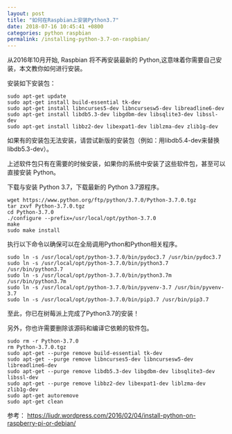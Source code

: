 ```yaml
---
layout: post
title: "如何在Raspbian上安装Python3.7"
date: 2018-07-16 10:45:41 +0800
categories: python raspbian
permalink: /installing-python-3.7-on-raspbian/
---
```

从2016年10月开始, Raspbian 将不再安装最新的 Python,这意味着你需要自己安装，本文教你如何进行安装。

安装如下安装包：

```
sudo apt-get update
sudo apt-get install build-essential tk-dev
sudo apt-get install libncurses5-dev libncursesw5-dev libreadline6-dev
sudo apt-get install libdb5.3-dev libgdbm-dev libsqlite3-dev libssl-dev
sudo apt-get install libbz2-dev libexpat1-dev liblzma-dev zlib1g-dev
```

如果有的安装包无法安装，请尝试新版的安装包（例如：用libdb5.4-dev来替换libdb5.3-dev）。

上述软件包只有在需要的时候安装，如果你的系统中安装了这些软件包，甚至可以直接安装 Python。

下载与安装 Python 3.7，下载最新的 Python 3.7源程序。

```
wget https://www.python.org/ftp/python/3.7.0/Python-3.7.0.tgz
tar zxvf Python-3.7.0.tgz
cd Python-3.7.0
./configure --prefix=/usr/local/opt/python-3.7.0
make
sudo make install
```

执行以下命令以确保可以在全局调用Python和Python相关程序。

```
sudo ln -s /usr/local/opt/python-3.7.0/bin/pydoc3.7 /usr/bin/pydoc3.7
sudo ln -s /usr/local/opt/python-3.7.0/bin/python3.7 /usr/bin/python3.7
sudo ln -s /usr/local/opt/python-3.7.0/bin/python3.7m /usr/bin/python3.7m
sudo ln -s /usr/local/opt/python-3.7.0/bin/pyvenv-3.7 /usr/bin/pyvenv-3.7
sudo ln -s /usr/local/opt/python-3.7.0/bin/pip3.7 /usr/bin/pip3.7
```

至此，你已在树莓派上完成了Python3.7的安装！

另外，你也许需要删除该源码和编译它依赖的软件包。

```
sudo rm -r Python-3.7.0
rm Python-3.7.0.tgz
sudo apt-get --purge remove build-essential tk-dev
sudo apt-get --purge remove libncurses5-dev libncursesw5-dev libreadline6-dev
sudo apt-get --purge remove libdb5.3-dev libgdbm-dev libsqlite3-dev libssl-dev
sudo apt-get --purge remove libbz2-dev libexpat1-dev liblzma-dev zlib1g-dev
sudo apt-get autoremove
sudo apt-get clean
```

参考：
https://liudr.wordpress.com/2016/02/04/install-python-on-raspberry-pi-or-debian/

